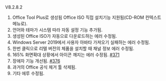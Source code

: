 V8.2.8.2

1. Office Tool Plus로 생성됨 Office ISO 직접 설치기능 지원됨(CD-ROM 컨텍스트 메뉴로).
2. 언어와 테마가 시스템 따라 자동 설정 기능 추가됨.
3. 생성된 Office  ISO가 자동으로 다운로드하는 에러 수정됨.
4. Windows Server 2019에서 사용자 아바타 가져오기 실패하는 에러 수정됨.
5. 한번 클릭으로 리텔 버전의 체품을 설치할 때 채널 정보 에러 수정됨.
6. 165% 화면확대 상황에서 아이콘 깨지는 에러 수정됨. [#371](https://github.com/YerongAI/Office-Tool/issues/371)
7. 장애자 기능 개선됨. [#376](https://github.com/YerongAI/Office-Tool/issues/376)
8. 과거의 Office 공식 체거 툴 삭제됨.
9. 기타 에루 수정됨.
